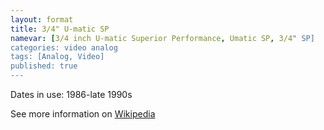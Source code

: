 ```yaml
---
layout: format
title: 3/4" U-matic SP
namevar: [3/4 inch U-matic Superior Performance, Umatic SP, 3/4" SP]
categories: video analog
tags: [Analog, Video]
published: true
---
```


Dates in use: 1986-late 1990s

See more information on [Wikipedia](https://en.wikipedia.org/wiki/U-matic)
